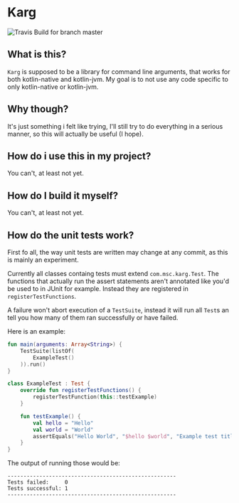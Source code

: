# Karg

![Travis Build for branch master](https://travis-ci.org/Bios-Marcel/Karg.svg?branch=master)

## What is this?

`Karg` is supposed to be a library for command line arguments, that works for both kotlin-native and kotlin-jvm.
My goal is to not use any code specific to only kotlin-native or kotlin-jvm.

## Why though?

It's just something i felt like trying, I'll still try to do everything in a serious manner, so this will actually be useful (I hope).

## How do i use this in my project?

You can't, at least not yet.

## How do I build it myself?

You can't, at least not yet.

## How do the unit tests work?

First fo all, the way unit tests are written may change at any commit, as this is mainly an experiment.

Currently all classes containg tests must extend `com.msc.karg.Test`. The functions that actually run
the assert statements aren't annotated like you'd be used to in JUnit for example. Instead they are
registered in `registerTestFunctions`.

A failure won't abort execution of a `TestSuite`, instead it will run all `Test`s an tell you how many
of them ran successfully or have failed.

Here is an example:

```Kotlin
fun main(arguments: Array<String>) {
    TestSuite(listOf(
        ExampleTest()
    )).run()
}

class ExampleTest : Test {
    override fun registerTestFunctions() {
        registerTestFunction(this::testExample)    
    }

    fun testExample() {
        val hello = "Hello"
        val world = "World"
        assertEquals("Hello World", "$hello $world", "Example test title")
    }
}
```

The output of running those would be:

```
-----------------------------------------------------
Tests failed:     0
Tests successful: 1
-----------------------------------------------------
```